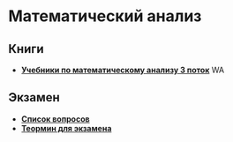 # Математический анализ

## Книги
- [**Учебники по математическому анализу 3 поток**]([https://drive.google.com/drive/folders/1g4a64R5YBLA4rg34CJzXdJHDtwDMmP](https://drive.google.com/drive/folders/1GhR2fZusBHvYEPIuQXSP9L6kF_TJ9Rmi))
WA
## Экзамен
- [**Список вопросов**](https://docs.google.com/document/d/1jzikEw2PWKytUUHyQHEpqiTgX6Byo_Ji_3Auv1giYuc/edit?tab=t.0)
- [**Теормин для экзамена**](https://github.com/Jucutu/ITMO/blob/main/1%20%D0%9C%D0%B0%D1%82%D0%B5%D0%BC%D0%B0%D1%82%D0%B8%D1%87%D0%B5%D1%81%D0%BA%D0%B8%D0%B9%20%D0%B0%D0%BD%D0%B0%D0%BB%D0%B8%D0%B7/%D1%82%D0%B5%D0%BE%D1%80%D0%BC%D0%B8%D0%BD.md)

